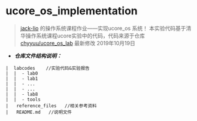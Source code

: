 # ucore_os_implementation
> [jack-lio](https://github.com/Jack-Lio) 的操作系统课程作业——实现ucore_os 系统！
> 本实验代码基于清华操作系统课程ucore实验中的代码，代码来源于仓库[chyyuu/ucore_os_lab](https://github.com/chyyuu/ucore_os_lab)
> 最新修改 2019年10月19日  

- ***仓库文件结构说明：***
```
|  labcodes    //实验代码&实验报告
|  |  - lab0
|  |  - lab1
|  |  - ...
|  |  - ...
|  |  - lab8
|  |  - tools
|   reference_files   //相关参考资料
|   README.md   //说明文件
```
